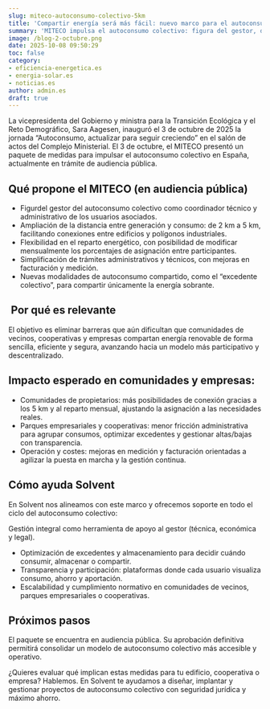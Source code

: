 ```yaml
---
slug: miteco-autoconsumo-colectivo-5km
title: 'Compartir energía será más fácil: nuevo marco para el autoconsumo colectivo en España'
summary: 'MITECO impulsa el autoconsumo colectivo: figura del gestor, distancia 5 km, reparto mensual y trámites más simples. Claves de la jornada del 3 de octubre.'
image: /blog-2-octubre.png
date: 2025-10-08 09:50:29
toc: false
category:
- eficiencia-energetica.es
- energia-solar.es
- noticias.es
author: admin.es
draft: true
---
```

La vicepresidenta del Gobierno y ministra para la Transición Ecológica y el Reto Demográfico, Sara Aagesen, inauguró el 3 de octubre de 2025 la jornada “Autoconsumo, actualizar para seguir creciendo” en el salón de actos del Complejo Ministerial. El 3 de octubre, el MITECO presentó un paquete de medidas para impulsar el autoconsumo colectivo en España, actualmente en trámite de audiencia pública.

## **Qué propone el MITECO (en audiencia pública)**

- Figurdel gestor del autoconsumo colectivo como coordinador técnico y administrativo de los usuarios asociados.
- Ampliación de la distancia entre generación y consumo: de 2 km a 5 km, facilitando conexiones entre edificios y polígonos industriales.
- Flexibilidad en el reparto energético, con posibilidad de modificar mensualmente los porcentajes de asignación entre participantes.
- Simplificación de trámites administrativos y técnicos, con mejoras en facturación y medición.
- Nuevas modalidades de autoconsumo compartido, como el “excedente colectivo”, para compartir únicamente la energía sobrante.

##  **Por qué es relevante**

El objetivo es eliminar barreras que aún dificultan que comunidades de vecinos, cooperativas y empresas compartan energía renovable de forma sencilla, eficiente y segura, avanzando hacia un modelo más participativo y descentralizado.

## **Impacto esperado en comunidades y empresas:**

- Comunidades de propietarios: más posibilidades de conexión gracias a los 5 km y al reparto mensual, ajustando la asignación a las necesidades reales.
- Parques empresariales y cooperativas: menor fricción administrativa para agrupar consumos, optimizar excedentes y gestionar altas/bajas con transparencia.
- Operación y costes: mejoras en medición y facturación orientadas a agilizar la puesta en marcha y la gestión continua.

## **Cómo ayuda Solvent**

En Solvent nos alineamos con este marco y ofrecemos soporte en todo el ciclo del autoconsumo colectivo:

Gestión integral como herramienta de apoyo al gestor (técnica, económica y legal).

- Optimización de excedentes y almacenamiento para decidir cuándo consumir, almacenar o compartir.
- Transparencia y participación: plataformas donde cada usuario visualiza consumo, ahorro y aportación.
- Escalabilidad y cumplimiento normativo en comunidades de vecinos, parques empresariales o cooperativas.

## **Próximos pasos**

El paquete se encuentra en audiencia pública. Su aprobación definitiva permitirá consolidar un modelo de autoconsumo colectivo más accesible y operativo.

¿Quieres evaluar qué implican estas medidas para tu edificio, cooperativa o empresa? Hablemos. En Solvent te ayudamos a diseñar, implantar y gestionar proyectos de autoconsumo colectivo con seguridad jurídica y máximo ahorro.

 
